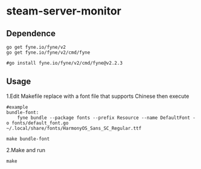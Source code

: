 # steam-server-monitor

## Dependence
```
go get fyne.io/fyne/v2
go get fyne.io/fyne/v2/cmd/fyne

#go install fyne.io/fyne/v2/cmd/fyne@v2.2.3
```

## Usage

1.Edit Makefile replace <font-file> with a font file that supports Chinese then execute
```
#example
bundle-font:
	fyne bundle --package fonts --prefix Resource --name DefaultFont -o fonts/default_font.go ~/.local/share/fonts/HarmonyOS_Sans_SC_Regular.ttf
```

```
make bundle-font
```

2.Make and run

```
make
```

